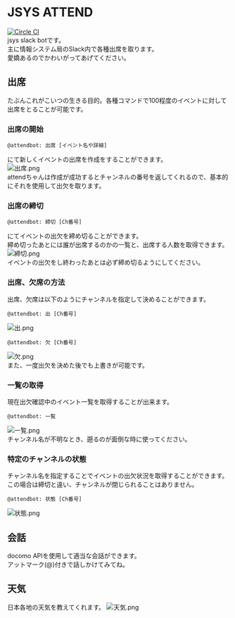 # JSYS ATTEND
[![Circle CI](https://circleci.com/gh/Everysick/jsys-attend/tree/master.svg?style=svg)](https://circleci.com/gh/Everysick/jsys-attend/tree/master)  
jsys slack botです。  
主に情報システム局のSlack内で各種出席を取ります。  
愛嬌あるのでかわいがってあげてください。


## 出席
たぶんこれがこいつの生きる目的。各種コマンドで100程度のイベントに対して出席をとることが可能です。


### 出席の開始
```
@attendbot: 出席 [イベント名や詳細]
```
にて新しくイベントの出席を作成をすることができます。  
![出席.png](https://raw.github.com/wiki/everysick/jsys-attend/images/attend-1.png)  
attendちゃんは作成が成功するとチャンネルの番号を返してくれるので、基本的にそれを使用して出欠を取ります。


### 出席の締切
```
@attendbot: 締切 [Ch番号]
```
にてイベントの出欠を締め切ることができます。  
締め切ったあとには誰が出席するのかの一覧と、出席する人数を取得できます。  
![締切.png](https://raw.github.com/wiki/everysick/jsys-attend/images/attend-2.png)  
イベントの出欠をし終わったあとは必ず締め切るようにしてください。


### 出席、欠席の方法
出席、欠席は以下のようにチャンネルを指定して決めることができます。
```
@attendbot: 出 [Ch番号]
```
![出.png](https://raw.github.com/wiki/everysick/jsys-attend/images/attend-3.png)  

```
@attendbot: 欠 [Ch番号]
```
![欠.png](https://raw.github.com/wiki/everysick/jsys-attend/images/attend-4.png)  
また、一度出欠を決めた後でも上書きが可能です。


### 一覧の取得
現在出欠確認中のイベント一覧を取得することが出来ます。  
```
@attendbot: 一覧
```
![一覧.png](https://raw.github.com/wiki/everysick/jsys-attend/images/attend-5.png)  
チャンネル名が不明なとき、遡るのが面倒な時に使ってください。


### 特定のチャンネルの状態
チャンネル名を指定することでイベントの出欠状況を取得することができます。  
この場合は締切と違い、チャンネルが閉じられることはありません。  
```
@attendbot: 状態 [Ch番号]
```
![状態.png](https://raw.github.com/wiki/everysick/jsys-attend/images/attend-6.png)  


## 会話
docomo APIを使用して適当な会話ができます。  
アットマーク(@)付きで話しかけてみてね。


## 天気
日本各地の天気を教えてくれます。
![天気.png](https://raw.github.com/wiki/everysick/jsys-attend/images/attend-7.png)
